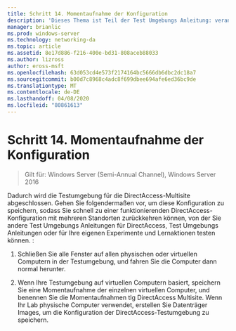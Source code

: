 ```yaml
---
title: Schritt 14. Momentaufnahme der Konfiguration
description: 'Dieses Thema ist Teil der Test Umgebungs Anleitung: veranschaulichen einer DirectAccess-Bereitstellung für mehrere Standorte für Windows Server 2016'
manager: brianlic
ms.prod: windows-server
ms.technology: networking-da
ms.topic: article
ms.assetid: 8e17d886-f216-400e-bd31-808aceb88033
ms.author: lizross
author: eross-msft
ms.openlocfilehash: 63d053cd4e573f2174164bc5666db6dbc2dc18a7
ms.sourcegitcommit: b00d7c8968c4adc8f699dbee694afe6ed36bc9de
ms.translationtype: MT
ms.contentlocale: de-DE
ms.lasthandoff: 04/08/2020
ms.locfileid: "80861613"
---
```

# <a name="step-14-snapshot-the-configuration"></a>Schritt 14. Momentaufnahme der Konfiguration

>Gilt für: Windows Server (Semi-Annual Channel), Windows Server 2016

Dadurch wird die Testumgebung für die DirectAccess-Multisite abgeschlossen. Gehen Sie folgendermaßen vor, um diese Konfiguration zu speichern, sodass Sie schnell zu einer funktionierenden DirectAccess-Konfiguration mit mehreren Standorten zurückkehren können, von der Sie andere Test Umgebungs Anleitungen für DirectAccess, Test Umgebungs Anleitungen oder für Ihre eigenen Experimente und Lernaktionen testen können. :  
  
1.  Schließen Sie alle Fenster auf allen physischen oder virtuellen Computern in der Testumgebung, und fahren Sie die Computer dann normal herunter.  
  
2.  Wenn Ihre Testumgebung auf virtuellen Computern basiert, speichern Sie eine Momentaufnahme der einzelnen virtuellen Computer, und benennen Sie die Momentaufnahmen tlg DirectAccess Multisite. Wenn Ihr Lab physische Computer verwendet, erstellen Sie Datenträger Images, um die Konfiguration der DirectAccess-Testumgebung zu speichern.  
  


